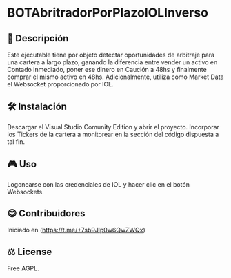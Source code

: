 # BOTAbritradorPorPlazoIOLInverso

## 📄 Descripción
Este ejecutable tiene por objeto detectar oportunidades de arbitraje para una cartera a largo plazo,
ganando la diferencia entre vender un activo en Contado Inmediado, poner ese dinero en Caución a 48hs y
finalmente comprar el mismo activo en 48hs.
Adicionalmente, utiliza como Market Data el Websocket proporcionado por IOL.

## 🛠 Instalación
Descargar el Visual Studio Comunity Edition y abrir el proyecto.
Incorporar los Tickers de la cartera a monitorear en la sección del código dispuesta a tal fin.

## 🎮 Uso 
Logonearse con las credenciales de IOL y hacer clic en el botón Websockets.

## 😋 Contribuidores
Iniciado en (https://t.me/+7sb9Jlp0w6QwZWQx)


## ⚖️ License
Free AGPL.

